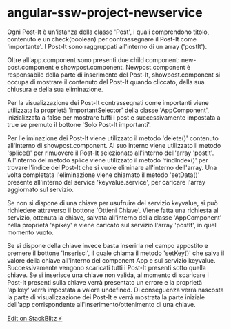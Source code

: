 # angular-ssw-project-newservice

Ogni Post-It è un'istanza della classe 'Post', i quali comprendono titolo, contenuto e un check(boolean) per contrassegnare il Post-It come 'importante'. I Post-It sono raggruppati all'interno di un array ('postIt').

Oltre all'app.component sono presenti due child component: new-post.component e showpost.component. Newpost.component è responsabile della parte di inserimento del Post-It, showpost.component si occupa di mostrare il contenuto del Post-It quando cliccato, della sua chiusura e della sua eliminazione.

Per la visualizzazione dei Post-It contrassegnati come importanti viene utilizzata la proprietà 'importantSelector' della classe 'AppComponent', inizializzata a false per mostrare tutti i post e successivamente impostata a true se premuto il bottone 'Solo Post-It importanti'.

Per l'eliminazione dei Post-It viene utilizzato il metodo 'delete()' contenuto all'interno di showpost.component. Al suo interno viene utilizzato il metodo 'splice()' per rimuovere il Post-It selezionato all'interno dell'array 'postIt'. All'interno del metodo splice viene utilizzato il metodo 'findIndex()' per trovare l'indice del Post-It che si vuole eliminare all'interno dell'array. Una volta completata l'eliminazione viene chiamato il metodo 'setData()' presente all'interno del service 'keyvalue.service', per caricare l'array aggiornato sul servizio.

Se non si dispone di una chiave per usufruire del servizio keyvalue, si può richiedere attraverso il bottone 'Ottieni Chiave'. Viene fatta una richiesta al servizio, ottenuta la chiave, salvata all'interno della classe 'AppComponent' nella proprietà 'apikey' e viene caricato sul servizio l'array 'postIt', in quel momento vuoto.

Se si dispone della chiave invece basta inserirla nel campo appostito e premere il bottone 'Inserisci', il quale chiama il metodo 'setKey()' che salva il valore della chiave all'interno del component App e sul servizio keyvalue. Successivamente vengono scaricati tutti i Post-It presenti sotto quella chiave.
Se si inserisce una chiave non valida, al momento di scaricare i Post-It presenti sulla chiave verrà presentato un errore e la proprietà 'apikey' verrà impostata a valore undefined. Di conseguenza verrà nascosta la parte di visualizzazione dei Post-It e verrà mostrata la parte iniziale dell'app corrispondente all'inserimento/ottenimento di una chiave.


[Edit on StackBlitz ⚡️](https://stackblitz.com/edit/angular-ssw-project-newservice)